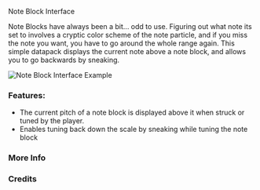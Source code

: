 Note Block Interface<!--$headerTitle--><!--$pmc:delete-->

Note Blocks have always been a bit... odd to use. Figuring out what note its set to involves a cryptic color scheme of the note particle, and if you miss the note you want, you have to go around the whole range again. This simple datapack displays the current note above a note block, and allows you to go backwards by sneaking. <!--$pmc:headerSize-->

![Note Block Interface Example](images/note_block_interface_example.webp)<!--$localAssetToURL--><!--$modrinth:replaceWithVideo--><!--$pmc:delete-->

### Features:
- The current pitch of a note block is displayed above it when struck or tuned by the player.
- Enables tuning back down the scale by sneaking while tuning the note block


### More Info
<!--$youtubeLinkInsert-->

<!--$wikiLinkInsert-->

### Credits
<!--$creditsInsert -->

<!--$footerInsert-->